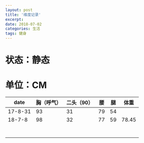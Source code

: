 ```yaml
---
layout: post
title: '维度记录'
excerpt:
date: 2018-07-02
categories: 生活
tags: 健身
---
```

# 状态：静态

# 单位：CM

| date    | 胸（呼气） | 二头（90） | 腰   | 腿   |  体重 |
| ------- | ---------- | ---------- | ---- | ---- | ---- |
| 17-8-31 | 93         | 31         | 79   | 54   |      |
| 18-7-8  | 98         | 32         | 77   | 59   | 78.45|
|         |            |            |      |      |      |
|         |            |            |      |      |      |
|         |            |            |      |      |      |
|         |            |            |      |      |      |
|         |            |            |      |      |      |
|         |            |            |      |      |      |
|         |            |            |      |      |      |
